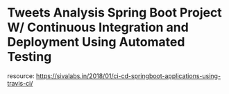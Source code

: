 # Tweets Analysis Spring Boot Project W/ Continuous Integration and Deployment Using Automated Testing



resource: https://sivalabs.in/2018/01/ci-cd-springboot-applications-using-travis-ci/


